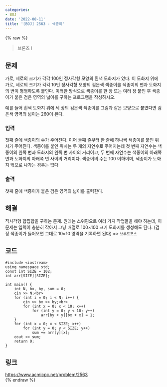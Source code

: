 ```yaml
---
categories:
- BOJ
date: '2022-08-11'
title: '[BOJ] 2563 - 색종이'
---
```


{% raw %}
> 브론즈 I<br>

## 문제
가로, 세로의 크기가 각각 100인 정사각형 모양의 흰색 도화지가 있다. 이 도화지 위에 가로, 세로의 크기가 각각 10인 정사각형 모양의 검은색 색종이를 색종이의 변과 도화지의 변이 평행하도록 붙인다. 이러한 방식으로 색종이를 한 장 또는 여러 장 붙인 후 색종이가 붙은 검은 영역의 넓이를 구하는 프로그램을 작성하시오.

예를 들어 흰색 도화지 위에 세 장의 검은색 색종이를 그림과 같은 모양으로 붙였다면 검은색 영역의 넓이는 260이 된다.

### 입력
첫째 줄에 색종이의 수가 주어진다. 이어 둘째 줄부터 한 줄에 하나씩 색종이를 붙인 위치가 주어진다. 색종이를 붙인 위치는 두 개의 자연수로 주어지는데 첫 번째 자연수는 색종이의 왼쪽 변과 도화지의 왼쪽 변 사이의 거리이고, 두 번째 자연수는 색종이의 아래쪽 변과 도화지의 아래쪽 변 사이의 거리이다. 색종이의 수는 100 이하이며, 색종이가 도화지 밖으로 나가는 경우는 없다

### 출력
첫째 줄에 색종이가 붙은 검은 영역의 넓이를 출력한다.

## 해결
직사각형 합집합을 구하는 문제. 원래는 스위핑으로 여러 가지 작업들을 해야 하는데, 이 문제는 입력이 충분히 작아서 그냥 배열로 100×100 크기 도화지를 생성해도 된다. (검정 색종이가 들어오면 그대로 10×10 영역을 기록하면 된다) => `브루트포스`<br>

## 코드
```
#include <iostream>
using namespace std;
const int SIZE = 102;
int arr[SIZE][SIZE];

int main() {
	int N, bx, by, sum = 0;
	cin >> N;<br>
	for (int i = 0; i < N; i++) {
		cin >> bx >> by;<br>
		for (int x = 0; x < 10; x++)
			for (int y = 0; y < 10; y++)
				arr[by + y][bx + x] = 1;
	}
	for (int x = 0; x < SIZE; x++)
		for (int y = 0; y < SIZE; y++)
			sum += arr[y][x];
	cout << sum;
	return 0;
}
```

## 링크
https://www.acmicpc.net/problem/2563<br>
{% endraw %}